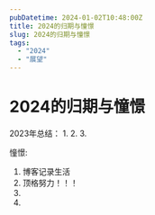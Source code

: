```yaml
---
pubDatetime: 2024-01-02T10:48:00Z
title: 2024的归期与憧憬
slug: 2024的归期与憧憬
tags:
  - "2024"
  - "展望"
---
```


# 2024的归期与憧憬

2023年总结：
1. 
2. 
3. 

憧憬: 
1. 博客记录生活
2. 顶格努力！！！
3. 
4. 


